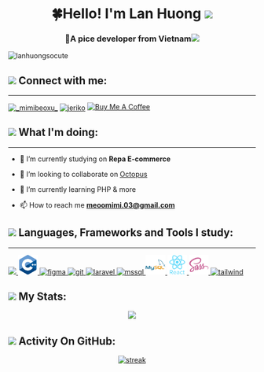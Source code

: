 <h1 align="center">🍀Hello! I'm Lan Huong <img src="https://media1.giphy.com/media/pr1dbVONbGeVvSiECh/giphy.webp?cid=ecf05e47s70y2hhcgoo3ijkoxmz1lxo98ulknro0nr79u6u5&ep=v1_stickers_search&rid=giphy.webp&ct=s" width="50"></h1>
<h3 align="center">🍁A pice developer from Vietnam<img src="https://media.giphy.com/media/WUlplcMpOCEmTGBtBW/giphy.gif" width="30"></h3>
<p align="left"> <img src="https://komarev.com/ghpvc/?username=lanhuongsocute&label=Profile%20views&color=0e75b6&style=flat" alt="lanhuongsocute" /> </p>

## <img src="https://media4.giphy.com/media/oebD5alsVBFKg/200w.webp" width="50"> Connect with me:

---

<p align="left">
<a href="https://twitter.com/_mimibeoxu_" target="blank"><img align="center" src="https://raw.githubusercontent.com/rahuldkjain/github-profile-readme-generator/master/src/images/icons/Social/twitter.svg" alt="_mimibeoxu_" height="30" width="40" /></a>
<a href="https://instagram.com/youngbeelucky" target="blank"><img align="center" src="https://raw.githubusercontent.com/rahuldkjain/github-profile-readme-generator/master/src/images/icons/Social/instagram.svg" alt="jeriko" height="30" width="40" /></a>
<a href="https://buymeacoffee.com/mimibeoxu" target="_blank">
    <img src="https://cdn.buymeacoffee.com/buttons/v2/default-yellow.png" alt="Buy Me A Coffee" height="50" width="210">
</a>
</p>

## <img src="https://media.giphy.com/media/mGcNjsfWAjY5AEZNw6/giphy.gif" width="50"> What I'm doing:

---

-   🔭 I’m currently studying on **Repa E-commerce**

-   👯 I’m looking to collaborate on [Octopus](https://github.com/Octopus-group)
-   🌱 I’m currently learning PHP & more

-   📫 How to reach me **meoomimi.03@gmail.com**

## <img src="https://media4.giphy.com/media/l3mZjqmhfmk4MpMLC/200w.webp" width="50"> Languages, Frameworks and Tools I study:

---

<a href="https://github.com/lanhuongsocute"><img src="https://skillicons.dev/icons?i=vscode,github,css,html,js"> </a>
<a href="https://www.w3schools.com/cpp/" target="_blank" rel="noreferrer"> <img src="https://raw.githubusercontent.com/devicons/devicon/master/icons/cplusplus/cplusplus-original.svg" alt="cplusplus" width="40" height="40"/> </a>
<a href="https://www.figma.com/" target="_blank" rel="noreferrer"> <img src="https://www.vectorlogo.zone/logos/figma/figma-icon.svg" alt="figma" width="40" height="40"/> </a>
<a href="https://git-scm.com/" target="_blank" rel="noreferrer"> <img src="https://www.vectorlogo.zone/logos/git-scm/git-scm-icon.svg" alt="git" width="40" height="40"/> </a>
<a href="https://laravel.com/" target="_blank" rel="noreferrer"> <img src="https://encrypted-tbn0.gstatic.com/images?q=tbn:ANd9GcRnhoVwuJmtF1Lu4t9WcsZ7fESV9KdIQ7pVHw&s" alt="laravel" width="40" height="40"/> </a>
<a href="https://www.microsoft.com/en-us/sql-server" target="_blank" rel="noreferrer"> <img src="https://www.svgrepo.com/show/303229/microsoft-sql-server-logo.svg" alt="mssql" width="40" height="40"/> </a>
<a href="https://www.mysql.com/" target="_blank" rel="noreferrer"> <img src="https://raw.githubusercontent.com/devicons/devicon/master/icons/mysql/mysql-original-wordmark.svg" alt="mysql" width="40" height="40"/> </a>
<a href="https://reactjs.org/" target="_blank" rel="noreferrer"> <img src="https://raw.githubusercontent.com/devicons/devicon/master/icons/react/react-original-wordmark.svg" alt="react" width="40" height="40"/> </a>
<a href="https://sass-lang.com" target="_blank" rel="noreferrer"> <img src="https://raw.githubusercontent.com/devicons/devicon/master/icons/sass/sass-original.svg" alt="sass" width="40" height="40"/> </a>
<a href="https://tailwindcss.com/" target="_blank" rel="noreferrer"> <img src="https://www.vectorlogo.zone/logos/tailwindcss/tailwindcss-icon.svg" alt="tailwind" width="40" height="40"/> </a> </p>

## <img src="https://media1.giphy.com/media/oOylMv2oLDxcxGzYn6/200w.webp?cid=ecf05e47951ltjy5j5jt3nu7r4uw07ftyf54ou0w4c0cvjo9&ep=v1_stickers_search&rid=200w.webp&ct=s" width="50"> My Stats:

<p align="center">
<img height="200px" src="https://github-readme-stats.vercel.app/api?username=lanhuongsocute&hide_border=true&show_icons=true&count_private=true&theme=gruvbox&bg_color=151515">
</p>

## <img src="https://media4.giphy.com/media/s8o96n9sE02bXsiFox/200.webp?cid=ecf05e47wjjtjct9egm780wllasa516600crgepcrc7pssll&ep=v1_stickers_search&rid=200.webp&ct=s" width="50"> Activity On GitHub:

<p align="center">
  <a href="https://github.com/lanhuongsocute">      
<img title="stats" alt="streak" src="https://github-readme-streak-stats.herokuapp.com/?user=lanhuongsocute&theme=dark&hide_border=true&stroke=f53b3b"/>
</a> 
</p>

